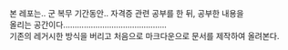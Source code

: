 본 레포는.. 군 복무 기간동안.. 자격증 관련 공부를 한 뒤, 공부한 내용을<br>
올리는 공간이다.............................................<br>
기존의 레거시한 방식을 버리고 처음으로 마크다운으로 문서를 제작하여 올려본다.